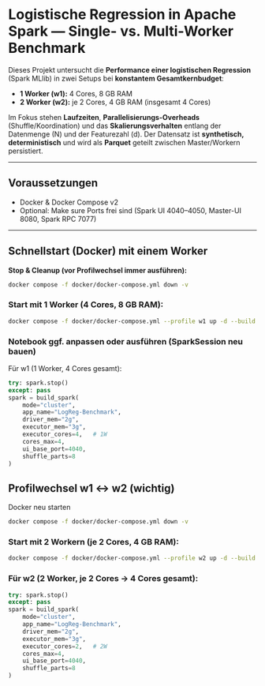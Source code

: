 # Logistische Regression in Apache Spark — Single- vs. Multi-Worker Benchmark

Dieses Projekt untersucht die **Performance einer logistischen Regression** (Spark MLlib) in zwei Setups bei **konstantem Gesamtkernbudget**:
- **1 Worker (w1):** 4 Cores, 8 GB RAM
- **2 Worker (w2):** je 2 Cores, 4 GB RAM (insgesamt 4 Cores)

Im Fokus stehen **Laufzeiten**, **Parallelisierungs-Overheads** (Shuffle/Koordination) und das **Skalierungsverhalten** entlang der Datenmenge \(N\) und der Featurezahl \(d\). Der Datensatz ist **synthetisch, deterministisch** und wird als **Parquet** geteilt zwischen Master/Workern persistiert.

---

## Voraussetzungen

- Docker & Docker Compose v2
- Optional: Make sure Ports frei sind (Spark UI 4040–4050, Master-UI 8080, Spark RPC 7077)

---

## Schnellstart (Docker) mit einem Worker

**Stop & Cleanup (vor Profilwechsel immer ausführen):**
```bash
docker compose -f docker/docker-compose.yml down -v
```
### Start mit 1 Worker (4 Cores, 8 GB RAM):
```bash
docker compose -f docker/docker-compose.yml --profile w1 up -d --build
```
### Notebook ggf. anpassen oder ausführen  (SparkSession neu bauen)
Für w1 (1 Worker, 4 Cores gesamt):
```python
try: spark.stop()
except: pass
spark = build_spark(
    mode="cluster",
    app_name="LogReg-Benchmark",
    driver_mem="2g",
    executor_mem="3g",
    executor_cores=4,   # 1W
    cores_max=4,
    ui_base_port=4040,
    shuffle_parts=8
)
```

## Profilwechsel w1 ↔ w2 (wichtig)
Docker neu starten
```bash
docker compose -f docker/docker-compose.yml down -v
```

### Start mit 2 Workern (je 2 Cores, 4 GB RAM):
```bash
docker compose -f docker/docker-compose.yml --profile w2 up -d --build
```

### Für w2 (2 Worker, je 2 Cores → 4 Cores gesamt):
```python
try: spark.stop()
except: pass
spark = build_spark(
    mode="cluster",
    app_name="LogReg-Benchmark",
    driver_mem="2g",
    executor_mem="3g",
    executor_cores=2,   # 2W
    cores_max=4,
    ui_base_port=4040,
    shuffle_parts=8
)
```